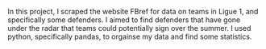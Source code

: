In this project, I scraped the website FBref for data on teams in Ligue 1, and specifically some defenders. I aimed to find defenders that have gone under the radar that teams could potentially sign over the summer. I used python, specifically pandas, to orgainse my data and find some statistics.
